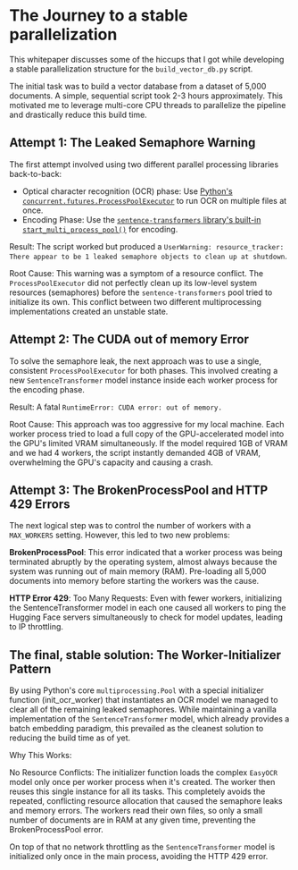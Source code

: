 # The Journey to a stable parallelization

This whitepaper discusses some of the hiccups that I got while developing a stable parallelization structure for the `build_vector_db.py` script.

The initial task was to build a vector database from a dataset of 5,000 documents. A simple, sequential script took 2-3 hours approximately. This motivated me to leverage multi-core CPU threads to parallelize the pipeline and drastically reduce this build time.

## Attempt 1: The Leaked Semaphore Warning
The first attempt involved using two different parallel processing libraries back-to-back:

- Optical character recognition (OCR) phase: Use [Python's `concurrent.futures.ProcessPoolExecutor`](https://docs.python.org/3/library/concurrent.futures.html#concurrent.futures.ProcessPoolExecutor) to run OCR on multiple files at once.
- Encoding Phase: Use the [`sentence-transformers` library's built-in `start_multi_process_pool()`](https://sbert.net/docs/package_reference/sentence_transformer/SentenceTransformer.html#sentence_transformers.SentenceTransformer.start_multi_process_pool) for encoding.

Result: The script worked but produced a `UserWarning: resource_tracker: There appear to be 1 leaked semaphore objects to clean up at shutdown`.

Root Cause: This warning was a symptom of a resource conflict. The `ProcessPoolExecutor` did not perfectly clean up its low-level system resources (semaphores) before the `sentence-transformers` pool tried to initialize its own. This conflict between two different multiprocessing implementations created an unstable state.

## Attempt 2: The CUDA out of memory Error
To solve the semaphore leak, the next approach was to use a single, consistent `ProcessPoolExecutor` for both phases. This involved creating a new `SentenceTransformer` model instance inside each worker process for the encoding phase.

Result: A fatal `RuntimeError: CUDA error: out of memory.`

Root Cause: This approach was too aggressive for my local machine. Each worker process tried to load a full copy of the GPU-accelerated model into the GPU's limited VRAM simultaneously. If the model required 1GB of VRAM and we had 4 workers, the script instantly demanded 4GB of VRAM, overwhelming the GPU's capacity and causing a crash.

## Attempt 3: The BrokenProcessPool and HTTP 429 Errors
The next logical step was to control the number of workers with a `MAX_WORKERS` setting. However, this led to two new problems:

**BrokenProcessPool**: This error indicated that a worker process was being terminated abruptly by the operating system, almost always because the system was running out of main memory (RAM). Pre-loading all 5,000 documents into memory before starting the workers was the cause.

**HTTP Error 429**: Too Many Requests: Even with fewer workers, initializing the SentenceTransformer model in each one caused all workers to ping the Hugging Face servers simultaneously to check for model updates, leading to IP throttling.

## The final, stable solution: The Worker-Initializer Pattern
By using Python's core `multiprocessing.Pool` with a special initializer function (init_ocr_worker) that instantiates an OCR model we managed to clear all of the remaining leaked semaphores. While maintaining a vanilla implementation of the `SentenceTransformer` model, which already provides a batch embedding paradigm, this prevailed as the cleanest solution to reducing the build time as of yet.

Why This Works:

No Resource Conflicts: The initializer function loads the complex `EasyOCR` model only once per worker process when it's created. The worker then reuses this single instance for all its tasks. This completely avoids the repeated, conflicting resource allocation that caused the semaphore leaks and memory errors. The workers read their own files, so only a small number of documents are in RAM at any given time, preventing the BrokenProcessPool error.

On top of that no network throttling as the `SentenceTransformer` model is initialized only once in the main process, avoiding the HTTP 429 error.
